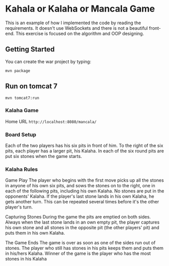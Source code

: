 # Kahala or Kalaha or Mancala Game #

This is an example of how I implemented the code by reading the requirements.
It doesn't use WebSockets and there is not a beautiful front-end.
This exercise is focused on the algorithm and OOP designing.

## Getting Started ##

You can create the war project by typing:

`mvn package` 

## Run on tomcat 7

`mvn tomcat7:run` 

### Kalaha Game 

Home URL `http://localhost:8080/mancala/` 

### Board Setup 

Each of the two players has his six pits in front of him. To the right of the six pits, each player has a larger pit, his Kalaha. In each of the six round pits are put six stones when the game starts.

### Kalaha Rules 

Game Play
The player who begins with the first move picks up all the stones in anyone of his own six pits, and sows the stones on to the right, one in each of the following pits, including his own Kalaha. No stones are put in the opponents' Kalaha. If the player's last stone lands in his own Kalaha, he gets another turn. This can be repeated several times before it's the other player's turn.


Capturing Stones
During the game the pits are emptied on both sides. Always when the last stone lands in an own empty pit, the player captures his own stone and all stones in the opposite pit (the other players' pit) and puts them in his own Kalaha.


The Game Ends
The game is over as soon as one of the sides run out of stones. The player who still has stones in his pits keeps them and puts them in his/hers Kalaha. Winner of the game is the player who has the most stones in his Kalaha
